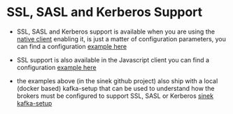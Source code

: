 SSL, SASL and Kerberos Support
==============================

- SSL, SASL and Kerberos support is available when
    you are using the [native client](native.md)
    enabling it, is just a matter of configuration parameters,
    you can find a configuration [example here](https://github.com/nodefluent/node-sinek/tree/master/sasl-ssl-example)

- SSL support is also available in the Javascript client
    you can find a configuration [example here](https://github.com/nodefluent/node-sinek/tree/master/ssl-example)

- the examples above (in the sinek github project) also ship
    with a local (docker based) kafka-setup that can be used to
    understand how the brokers must be configured to support SSL, SASL or Kerberos
    [sinek kafka-setup](https://github.com/nodefluent/node-sinek/tree/master/kafka-setup)
